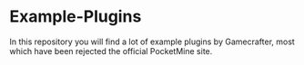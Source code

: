 # Example-Plugins
In this repository you will find a lot of example plugins by Gamecrafter, most which have been rejected the official PocketMine site.
